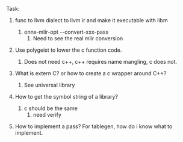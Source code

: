 Task:
1. func to llvm dialect to llvm ir and make it executable with libm
	1. onnx-mlir-opt --convert-xxx-pass
		1. Need to see the real mlir conversion
2. Use polygeist to lower the c function code.
	1. Does not need c++, c++ requires name mangling, c does not.
3. What is extern C? or how to create a c wrapper around C++?
	1. See universal library
4. How to get the symbol string of a library?
	1. c should be the same
		1. need verify

6. How to implement a pass? For tablegen, how do i know what to implement.